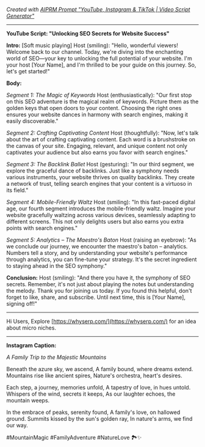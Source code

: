 _Created with [AIPRM Prompt "YouTube, Instagram & TikTok | Video Script Generator"](https://www.aiprm.com/prompts/copywriting/script-writing/1785892309309841408/)_

---

**YouTube Script: "Unlocking SEO Secrets for Website Success"**

**Intro:**
[Soft music playing]
Host (smiling): "Hello, wonderful viewers! Welcome back to our channel. Today, we're diving into the enchanting world of SEO—your key to unlocking the full potential of your website. I'm your host [Your Name], and I'm thrilled to be your guide on this journey. So, let's get started!"

**Body:**

*Segment 1: The Magic of Keywords*
Host (enthusiastically): "Our first stop on this SEO adventure is the magical realm of keywords. Picture them as the golden keys that open doors to your content. Choosing the right ones ensures your website dances in harmony with search engines, making it easily discoverable."

*Segment 2: Crafting Captivating Content*
Host (thoughtfully): "Now, let's talk about the art of crafting captivating content. Each word is a brushstroke on the canvas of your site. Engaging, relevant, and unique content not only captivates your audience but also earns you favor with search engines."

*Segment 3: The Backlink Ballet*
Host (gesturing): "In our third segment, we explore the graceful dance of backlinks. Just like a symphony needs various instruments, your website thrives on quality backlinks. They create a network of trust, telling search engines that your content is a virtuoso in its field."

*Segment 4: Mobile-Friendly Waltz*
Host (smiling): "In this fast-paced digital age, our fourth segment introduces the mobile-friendly waltz. Imagine your website gracefully waltzing across various devices, seamlessly adapting to different screens. This not only delights users but also earns you extra points with search engines."

*Segment 5: Analytics – The Maestro's Baton*
Host (raising an eyebrow): "As we conclude our journey, we encounter the maestro's baton – analytics. Numbers tell a story, and by understanding your website's performance through analytics, you can fine-tune your strategy. It's the secret ingredient to staying ahead in the SEO symphony."

**Conclusion:**
Host (smiling): "And there you have it, the symphony of SEO secrets. Remember, it's not just about playing the notes but understanding the melody. Thank you for joining us today. If you found this helpful, don't forget to like, share, and subscribe. Until next time, this is [Your Name], signing off!"

---

Hi Users, Explore [https://whyserp.com/](https://whyserp.com/) for an idea about micro niches.

---

**Instagram Caption:**

_A Family Trip to the Majestic Mountains_

Beneath the azure sky, we ascend,
A family bound, where dreams extend.
Mountains rise like ancient spires,
Nature's orchestra, heart's desires.

Each step, a journey, memories unfold,
A tapestry of love, in hues untold.
Whispers of the wind, secrets it keeps,
As our laughter echoes, the mountain weeps.

In the embrace of peaks, serenity found,
A family's love, on hallowed ground.
Summits kissed by the sun's golden ray,
In nature's arms, we find our way.

#MountainMagic #FamilyAdventure #NatureLove 🏞️✨
